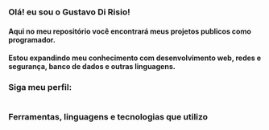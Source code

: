 <h3>Olá! eu sou o Gustavo Di Risio! </h3>
<h4>Aqui no meu repositório você encontrará meus projetos publicos como programador.</h4>
<h4>Estou expandindo meu conhecimento com desenvolvimento web, redes e segurança, banco de dados e outras linguagens.</h4>

<div>
  <h3>Siga meu perfil:</h3>
  <a href="https://www.linkedin.com/in/gustavorisio/" target="_blank" rel="external"><img src="https://img.shields.io/badge/LinkedIn-0077B5?style=for-the-badge&logo=linkedin&logoColor=white" alt=""></a>
</div>
<h3>Ferramentas, linguagens e tecnologias que utilizo</h3>
 <div>
  <img src="https://img.shields.io/badge/Node.js-43853D?style=for-the-badge&logo=node.js&logoColor=white" alt="">
  <img src="https://img.shields.io/badge/JavaScript-F7DF1E?style=for-the-badge&logo=javascript&logoColor=black" alt="">
  <img src="https://img.shields.io/badge/Python-14354C?style=for-the-badge&logo=python&logoColor=white" alt="">
  <img src="https://img.shields.io/badge/HTML5-E34F26?style=for-the-badge&logo=html5&logoColor=white" alt="">
  <img src="https://img.shields.io/badge/CSS3-1572B6?style=for-the-badge&logo=css3&logoColor=white" alt="">
  <br>
   
  <img src="https://img.shields.io/badge/Visual_Studio_Code-0078D4?style=for-the-badge&logo=visual%20studio%20code&logoColor=white" alt="">
  <img src="https://img.shields.io/badge/Ubuntu-E95420?style=for-the-badge&logo=ubuntu&logoColor=white" alt="">
  <img src="https://img.shields.io/badge/Windows-0078D6?style=for-the-badge&logo=windows&logoColor=white" alt="">
</div>


